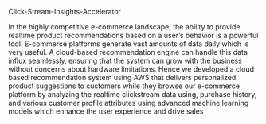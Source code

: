 Click-Stream-Insights-Accelerator


In the highly competitive e-commerce landscape, the ability to provide realtime product recommendations based on a user’s behavior is a powerful tool.
E-commerce platforms generate vast amounts of data daily which is very useful. A cloud-based recommendation engine can handle this data influx seamlessly, ensuring that the system can grow with the business without concerns
about hardware limitations. Hence we developed a cloud based recommendation system using AWS that delivers personalized product suggestions to
customers while they browse our e-commerce platform by analyzing the realtime clickstream data using, purchase history, and various customer profile
attributes using advanced machine learning models which enhance the user
experience and drive sales
